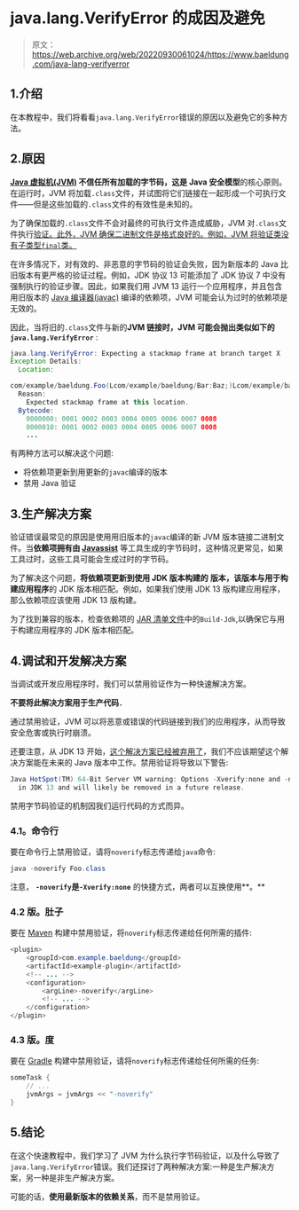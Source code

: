 # java.lang.VerifyError 的成因及避免

> 原文：<https://web.archive.org/web/20220930061024/https://www.baeldung.com/java-lang-verifyerror>

## 1.介绍

在本教程中，我们将看看`java.lang.VerifyError`错误的原因以及避免它的多种方法。

## 2.原因

**[Java 虚拟机(JVM)](/web/20220926200514/https://www.baeldung.com/jvm-vs-jre-vs-jdk) 不信任所有加载的字节码，这是 Java 安全模型**的核心原则。在运行时，JVM 将加载`.class`文件，并试图将它们链接在一起形成一个可执行文件——但是这些加载的`.class`文件的有效性是未知的。

为了确保加载的`.class`文件不会对最终的可执行文件造成威胁，JVM 对`.class`文件执行[验证。此外，JVM 确保二进制文件是格式良好的。例如，JVM 将验证类没有子类型`final`类。](https://web.archive.org/web/20220926200514/https://docs.oracle.com/javase/specs/jvms/se13/html/jvms-4.html#jvms-4.10)

在许多情况下，对有效的、非恶意的字节码的验证会失败，因为新版本的 Java 比旧版本有更严格的验证过程。例如，JDK 协议 13 可能添加了 JDK 协议 7 中没有强制执行的验证步骤。因此，如果我们用 JVM 13 运行一个应用程序，并且包含用旧版本的 [Java 编译器(javac)](/web/20220926200514/https://www.baeldung.com/javac) 编译的依赖项，JVM 可能会认为过时的依赖项是无效的。

因此，当将旧的`.class`文件与新的**JVM 链接时，JVM 可能会抛出类似如下的`java.lang.VerifyError`** :

```java
java.lang.VerifyError: Expecting a stackmap frame at branch target X
Exception Details:
  Location:

com/example/baeldung.Foo(Lcom/example/baeldung/Bar:Baz;)Lcom/example/baeldung/Foo; @1: infonull
  Reason:
    Expected stackmap frame at this location.
  Bytecode:
    0000000: 0001 0002 0003 0004 0005 0006 0007 0008
    0000010: 0001 0002 0003 0004 0005 0006 0007 0008
    ...
```

有两种方法可以解决这个问题:

*   将依赖项更新到用更新的`javac`编译的版本
*   禁用 Java 验证

## 3.生产解决方案

验证错误最常见的原因是使用用旧版本的`javac`编译的新 JVM 版本链接二进制文件。当**依赖项拥有由 [Javassist](/web/20220926200514/https://www.baeldung.com/javassist)** 等工具生成的字节码时，这种情况更常见，如果工具过时，这些工具可能会生成过时的字节码。

为了解决这个问题，**将依赖项更新到使用 JDK 版本构建的** **版本，该版本与用于构建应用程序**的 JDK 版本相匹配。例如，如果我们使用 JDK 13 版构建应用程序，那么依赖项应该使用 JDK 13 版构建。

为了找到兼容的版本，检查依赖项的 [JAR 清单文件](/web/20220926200514/https://www.baeldung.com/java-jar-manifest)中的`Build-Jdk`,以确保它与用于构建应用程序的 JDK 版本相匹配。

## 4.调试和开发解决方案

当调试或开发应用程序时，我们可以禁用验证作为一种快速解决方案。

**不要将此解决方案用于生产代码`.`**

通过禁用验证，JVM 可以将恶意或错误的代码链接到我们的应用程序，从而导致安全危害或执行时崩溃。

还要注意，从 JDK 13 开始，[这个解决方案已经被弃用了](https://web.archive.org/web/20220926200514/https://bugs.openjdk.java.net/browse/JDK-8218003)，我们不应该期望这个解决方案能在未来的 Java 版本中工作。禁用验证将导致以下警告:

```java
Java HotSpot(TM) 64-Bit Server VM warning: Options -Xverify:none and -noverify were deprecated
  in JDK 13 and will likely be removed in a future release.
```

禁用字节码验证的机制因我们运行代码的方式而异。

### 4.1。命令行

要在命令行上禁用验证，请将`noverify`标志传递给`java`命令:

```java
java -noverify Foo.class
```

注意， **`-noverify`是`-Xverify:none`** 的快捷方式，两者可以互换使用**。**

### 4.2 版。肚子

要在 [Maven](/web/20220926200514/https://www.baeldung.com/maven) 构建中禁用验证，将`noverify`标志传递给任何所需的插件:

```java
<plugin>
    <groupId>com.example.baeldung</groupId>
    <artifactId>example-plugin</artifactId>
    <!-- ... -->
    <configuration>
        <argLine>-noverify</argLine>
        <!-- ... -->
    </configuration>
</plugin>
```

### 4.3 版。度

要在 [Gradle](/web/20220926200514/https://www.baeldung.com/gradle) 构建中禁用验证，请将`noverify`标志传递给任何所需的任务:

```java
someTask {
    // ...
    jvmArgs = jvmArgs << "-noverify"
}
```

## 5.结论

在这个快速教程中，我们学习了 JVM 为什么执行字节码验证，以及什么导致了`java.lang.VerifyError`错误。我们还探讨了两种解决方案:一种是生产解决方案，另一种是非生产解决方案。

可能的话，**使用最新版本的依赖关系**，而不是禁用验证。